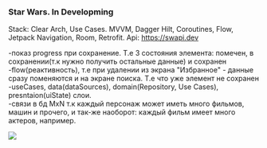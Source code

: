 ### Star Wars. In Developming

Stack: Clear Arch, Use Cases. MVVM, Dagger Hilt, Coroutines, Flow, Jetpack Navigation, Room, Retrofit.
Api: https://swapi.dev

-показ progress при сохранение. Т.е 3 состояния элемента: помечен, в сохранении(т.к нужно получить остальные данные) и сохранен <br/>
-flow(реактивность), т.е при удалении из экрана "Избранное" - данные сразу поменяются и на экране поиска. Т.е что уже элемент не сохранен<br/>
-useCases, data(dataSources), domain(Repository, Use Cases), presntaion(uiState) слои.<br/>
-связи в бд MxN т.к каждый персонаж может иметь много фильмов, машин и прочего, и так-же наоборот: каждый фильм имеет много актеров, например. <br/>



![](https://media.giphy.com/media/dkIRONffYSabFafOLn/giphy.gif)


